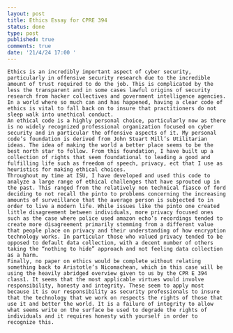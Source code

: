 ```yaml
---
layout: post
title: Ethics Essay for CPRE 394
status: done
type: post
published: true
comments: true
date: '21/4/24 17:00 '
---
```



	Ethics is an incredibly important aspect of cyber security, particularly in offensive security research due to the incredible amount of trust required to do the job. This is complicated by the less the transparent and in some cases lawful origins of security research from hacker collectives and government intelligence agencies. In a world where so much can and has happened, having a clear code of ethics is vital to fall back on to insure that practitioners do not sleep walk into unethical conduct. 
	An ethical code is a highly personal choice, particularly now as there is no widely recognized professional organization focused on cyber security and in particular the offensive aspects of it. My personal code’s foundation is derived from John Stuart Mill’s Utilitarian ideas. The idea of making the world a better place seems to be the best north star to follow. From this foundation, I have built up a collection of rights that seem foundational to leading a good and fulfilling life such as freedom of speech, privacy, ect that I use as heuristics for making ethical choices.
	Throughout my time at ISU, I have developed and used this code to analyze a large range of ethical challenges that have sprouted up in the past. This ranged from the relatively non technical fiasco of ford deciding to not recall the pinto to problems concerning the increasing amounts of surveillance that the average person is subjected to in order to live a modern life. While issues like the pinto one created little disagreement between individuals, more privacy focused ones such as the case where police used amazon echo’s recordings tended to create more disagreement primarily stemming from a different value that people place on privacy and their understanding of how encryption technology works. In particular those who valued privacy tended to be opposed to default data collection, with a decent number of others taking the “nothing to hide” approach and not feeling data collection as a harm. 
	Finally, no paper on ethics would be complete without relating something back to Aristotle’s Nicomachean, which in this case will be using the heavily abridged overview given to us by the CPR E 394 class1. It seems that the most applicable virtues would involve responsibility, honesty and integrity. These seem to apply most because it is our responsibility as security professionals to insure that the technology that we work on respects the rights of those that use it and better the world. It is a failure of integrity to allow what seems write on the surface be used to degrade the rights of individuals and it requires honesty with yourself in order to recognize this.

